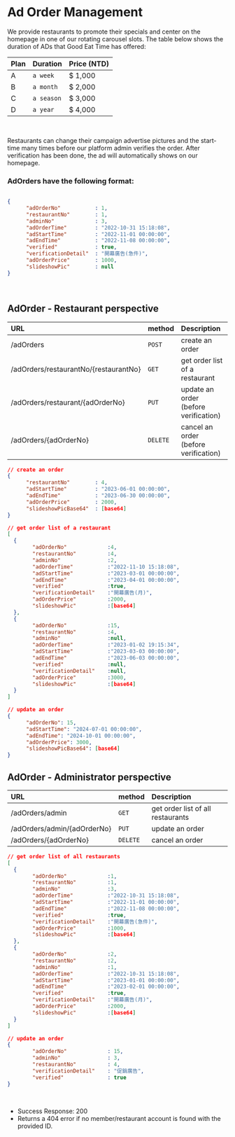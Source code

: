 # Ad Order Management
We provide restaurants to promote their specials and center on the homepage in one of our rotating carousel slots. The table below shows the duration of ADs that Good Eat Time has offered:


| Plan | Duration | Price (NTD)
| :--- | :--- |  :--- | 
| A| `a week` | $ 1,000
| B | `a month` | $ 2,000
| C | `a season` | $ 3,000
| D | `a year` | $ 4,000
<br>

Restaurants can change their campaign advertise pictures and the start-time many times before our platform admin verifies the order. After verification has been done, the ad will automatically shows on our homepage.
<br>


### AdOrders have the following format:
```JSON

{
	  "adOrderNo"			: 1,
	  "restaurantNo"		: 1,
	  "adminNo"				: 3,
	  "adOrderTime"			: "2022-10-31 15:18:08",
	  "adStartTime"			: "2022-11-01 00:00:00",
	  "adEndTime"			: "2022-11-08 00:00:00",
	  "verified"			: true,
	  "verificationDetail"	: "開幕廣告(急件)",
	  "adOrderPrice"		: 1000,
	  "slideshowPic"		: null
}
```
<br>

## AdOrder - Restaurant perspective
| URL | method | **Description** |
| :--- | :--- | :--- |
| /adOrders | `POST` | create an order |
| /adOrders/restaurantNo/{restaurantNo} | `GET` | get order list of a restaurant |
| /adOrders/restaurant/{adOrderNo} | `PUT` | update an order (before verification)|
| /adOrders/{adOrderNo} | `DELETE` | cancel an order (before verification)|


```JSON 
// create an order
{
	  "restaurantNo"		: 4,
	  "adStartTime"			: "2023-06-01 00:00:00",
	  "adEndTime"			: "2023-06-30 00:00:00",
	  "adOrderPrice"		: 2000,
	  "slideshowPicBase64"	: [base64]
}
```
```JSON 
// get order list of a restaurant
[
  {
	    "adOrderNo"				:4,
	    "restaurantNo"			:4,
	    "adminNo"				:2,
	    "adOrderTime"			:"2022-11-10 15:18:08",
	    "adStartTime"			:"2023-03-01 00:00:00",
	    "adEndTime"				:"2023-04-01 00:00:00",
	    "verified"				:true,
	    "verificationDetail"	:"開幕廣告(月)",
	    "adOrderPrice"			:2000,
	    "slideshowPic"			:[base64]
  },
  {
	    "adOrderNo"				:15,
	    "restaurantNo"			:4,
	    "adminNo"				:null,
	    "adOrderTime"			:"2023-01-02 19:15:34",
	    "adStartTime"			:"2023-03-03 00:00:00",
	    "adEndTime"				:"2023-06-03 00:00:00",
	    "verified"				:null,
	    "verificationDetail"	:null,
	    "adOrderPrice"			:3000,
	    "slideshowPic"			:[base64]
  }
]
```
```JSON
// update an order
{
	  "adOrderNo": 15,
	  "adStartTime": "2024-07-01 00:00:00",
	  "adEndTime": "2024-10-01 00:00:00",
	  "adOrderPrice": 3000,
	  "slideshowPicBase64": [base64]
}
```


## AdOrder - Administrator perspective
| URL | method | **Description** |
| :--- | :--- | :--- |
| /adOrders/admin | `GET` | get order list of all restaurants |
| /adOrders/admin/{adOrderNo} | `PUT` | update an order|
| /adOrders/{adOrderNo} | `DELETE` | cancel an order|
```JSON
// get order list of all restaurants
[
  {
	    "adOrderNo"				:1,
	    "restaurantNo"			:1,
	    "adminNo"				:3,
	    "adOrderTime"			:"2022-10-31 15:18:08",
	    "adStartTime"			:"2022-11-01 00:00:00",
	    "adEndTime"				:"2022-11-08 00:00:00",
	    "verified"				:true,
	    "verificationDetail"	:"開幕廣告(急件)",
	    "adOrderPrice"			:1000,
	    "slideshowPic"			:[base64]
  },
  {
	    "adOrderNo"				:2,
	    "restaurantNo"			:2,
	    "adminNo"				:1,
	    "adOrderTime"			:"2022-10-31 15:18:08",
	    "adStartTime"			:"2023-01-01 00:00:00",
	    "adEndTime"				:"2023-02-01 00:00:00",
	    "verified"				:true,
	    "verificationDetail"	:"開幕廣告(月)",
	    "adOrderPrice"			:2000,
	    "slideshowPic"			:[base64]
  }
]
```
```JSON
// update an order
{
		"adOrderNo"				: 15,
		"adminNo"				: 3,
		"restaurantNo"			: 4,
		"verificationDetail"	: "促銷廣告",
		"verified"				: true
}
```
<br>

 - Success Response: 200
 - Returns a 404 error if no member/restaurant account is found with the provided ID.
